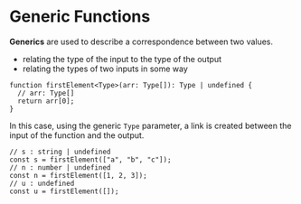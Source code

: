 # Generic Functions

**Generics** are used to describe a correspondence between two values.  
- relating the type of the input to the type of the output
- relating the types of two inputs in some way

```JS
function firstElement<Type>(arr: Type[]): Type | undefined {
  // arr: Type[]
  return arr[0];
}
```

In this case, using the generic `Type` parameter, 
a link is created between the input of the function and the output.  
```JS
// s : string | undefined
const s = firstElement(["a", "b", "c"]);
// n : number | undefined
const n = firstElement([1, 2, 3]);
// u : undefined
const u = firstElement([]);
```
